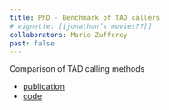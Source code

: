 ```yaml
---
title: PhD - Benchmark of TAD callers
# vignette: [[jonathan’s movies??]]
collaborators: Marie Zufferey
past: false
---
```


Comparison of TAD calling methods

- [publication](https://genomebiology.biomedcentral.com/articles/10.1186/s13059-018-1596-9)
- [code](https://github.com/CSOgroup/TAD-benchmarking-scripts)

<!--
![My screenshot]({{ "/assets/projects/segmentation.png" | absolute_url}}){:height="500px" width="500px"}..
<iframe width="640" height="360" src="https://www.youtube.com/embed/csQeQfq81rQ" frameborder="0" allow="autoplay; encrypted-media" allowfullscreen></iframe>
-->
